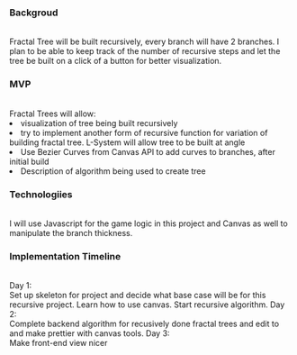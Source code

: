 ### Backgroud
<br>
Fractal Tree will be built recursively, every branch will have 2 branches. I plan to be able to keep track of the number of recursive steps and let the tree be built on a click of a button for better visualization.

### MVP
<br>
Fractal Trees will allow:
<li> visualization of tree being built recursively
<li> try to implement another form of recursive function for variation of building fractal tree. L-System will allow tree to be built at angle
<li> Use Bezier Curves from Canvas API to add curves to branches, after initial build
<li> Description of algorithm being used to create tree

### Technologiies
<br>
I will use Javascript for the game logic in this project and Canvas as well to manipulate the branch thickness. 

### Implementation Timeline
<br>
Day 1: <br> 
Set up skeleton for project and decide what base case will be for this recursive project. Learn how to use canvas. Start recursive algorithm.
Day 2: <br>
Complete backend algorithm for recusively done fractal trees and edit to  and make prettier with canvas tools.
Day 3: <br>
Make front-end view nicer
